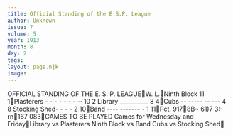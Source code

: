 ```yaml
---
title: Official Standing of the E.S.P. League
author: Unknown
issue: 7
volume: 5
year: 1913
month: 8
day: 2
tags:
layout: page.njk
image:
---
```

 OFFICIAL STANDING OF THE E. S. P. LEAGUEW. L.Ninth Block 11 1Plasterers - - - - - - - -· 10 2 Library __________ 8 4Cubs -- ----- -- --- 4 8 Stocking Shed- - - - 2 10Band ---- ------- - 1 11Pct. 9178B~ 61)7 3:-rn167 083GAMES TO BE PLAYED Games for Wednesday and FridayLibrary vs Plasterers Ninth Block vs Band Cubs vs Stocking Shed
